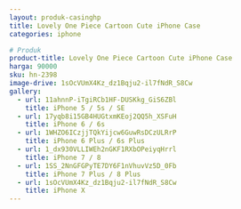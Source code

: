 ```yaml
---
layout: produk-casinghp
title: Lovely One Piece Cartoon Cute iPhone Case
categories: iphone

# Produk
product-title: Lovely One Piece Cartoon Cute iPhone Case
harga: 90000
sku: hn-2398
image-drive: 1sOcVUmX4Kz_dz1Bqju2-il7fNdR_S8Cw
gallery:
  - url: 11ahnnP-iTgiRCb1HF-DUSKkg_GiS6ZBl
    title: iPhone 5 / 5s / SE
  - url: 17yqb8i15GB4HUGtxmKEoj2QQ5h_XSFuH
    title: iPhone 6 / 6s
  - url: 1WHZO6ICzjjTQkYijcw6GuwRsDCzULRrP
    title: iPhone 6 Plus / 6s Plus
  - url: 1_dx930VLLIWEh2nGKF1RXbOPeiyqHrrl
    title: iPhone 7 / 8
  - url: 1SS_2NnGFGPyTE7DY6F1nVhuvVz5D_0Fb
    title: iPhone 7 Plus / 8 Plus
  - url: 1sOcVUmX4Kz_dz1Bqju2-il7fNdR_S8Cw
    title: iPhone X
---
```


